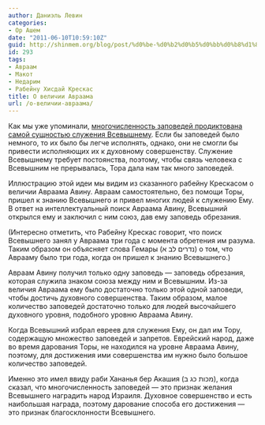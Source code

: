 ```yaml
---
author: Даниэль Левин
categories:
- Ор Ашем
date: "2011-06-10T10:59:10Z"
guid: http://shinmem.org/blog/post/%d0%be-%d0%b2%d0%b5%d0%bb%d0%b8%d1%87%d0%b8%d0%b8-%d0%b0%d0%b2%d1%80%d0%b0%d0%b0%d0%bc%d0%b0
id: 293
tags:
- Авраам
- Макот
- Недарим
- Рабейну Хисдай Крескас
title: О величии Авраама
url: /о-величии-авраама/
---
```

<!--more-->

Как мы уже упоминали, [многочисленность заповедей продиктована самой сущностью служения Всевышнему](http://shinmem.org/blog/post/%d0%be-%d0%bc%d0%bd%d0%be%d0%b3%d0%be%d1%87%d0%b8%d1%81%d0%bb%d0%b5%d0%bd%d0%bd%d0%be%d1%81%d1%82%d0%b8-%d0%b7%d0%b0%d0%bf%d0%be%d0%b2%d0%b5%d0%b4%d0%b5%d0%b9). Если бы заповедей было немного, то их было бы легче исполнять, однако, они не смогли бы привести исполняющих их к духовному совершенству. Служение Всевышнему требует постоянства, поэтому, чтобы связь человека с Всевышним не прерывалась, Тора дала нам так много заповедей. 

Иллюстрацию этой идеи мы видим из сказанного рабейну Крескасом о величии Авраама Авину. Авраам самостоятельно, без помощи Торы, пришел к знанию Всевышнего и привел многих людей к служению Ему. В ответ на интеллектуальный поиск Авраама Авину, Всевышний открылся ему и заключил с ним союз, дав ему заповедь обрезания. 

(Интересно отметить, что Рабейну Крескас говорит, что поиск Всевышнего занял у Авраама три года с момента обретения им разума. Таким образом он объясняет слова Гемары (נדרים לב א) о том, что Аврааму было три года, когда он пришел к знанию Всевышнего.) 

Авраам Авину получил только одну заповедь — заповедь обрезания, которая служила знаком союза между ним и Всевышним. Из-за величия Авраама ему было достаточно только этой одной заповеди, чтобы достичь духовного совершенства. Таким образом, малое количество заповедей достаточно только для людей высочайшего духовного уровня, подобного уровню Авраама Авину. 

Когда Всевышний избрал евреев для служения Ему, он дал им Тору, содержащую множество заповедей и запретов. Еврейский народ, даже во время дарования Торы, не находился на уровне Авраама Авину, поэтому, для достижения ими совершенства им нужно было большое количество заповедей. 

Именно это имел ввиду раби Хананья бер Акашия (מכות כג ב), когда сказал, что многочисленность заповедей — это признак желания Всевышнего наградить народ Израиля. Духовное совершенство и есть наибольшая награда, поэтому дарование способа его достижения — это признак благосклонности Всевышнего.